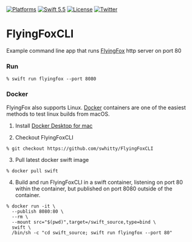 [![Platforms](https://img.shields.io/badge/platforms-Mac%20|%20Linux-lightgray.svg)]()
[![Swift 5.5](https://img.shields.io/badge/swift-5.5-red.svg?style=flat)](https://developer.apple.com/swift)
[![License](https://img.shields.io/badge/license-MIT-lightgrey.svg)](https://opensource.org/licenses/MIT)
[![Twitter](https://img.shields.io/badge/twitter-@simonwhitty-blue.svg)](http://twitter.com/simonwhitty)

# FlyingFoxCLI

Example command line app that runs [FlyingFox](https://github.com/swhitty/FlyingFox) http server on port 80

### Run

`% swift run flyingfox --port 8080`

### Docker

FlyingFox also supports Linux. [Docker](https://en.wikipedia.org/wiki/Docker_(software)) containers are one of the easiest methods to test linux builds from macOS.

1. Install [Docker Desktop for mac](https://hub.docker.com/editions/community/docker-ce-desktop-mac)

2. Checkout FlyingFoxCLI
```
% git checkout https://github.com/swhitty/FlyingFoxCLI
```

3. Pull latest docker swift image
```
% docker pull swift
```

4. Build and run FlyingFoxCLI in a swift container, listening on port 80 within the container, but published on port 8080 outside of the container.
```
% docker run -it \
  --publish 8080:80 \
  --rm \
  --mount src="$(pwd)",target=/swift_source,type=bind \
  swift \
  /bin/sh -c "cd swift_source; swift run flyingfox --port 80"
```
